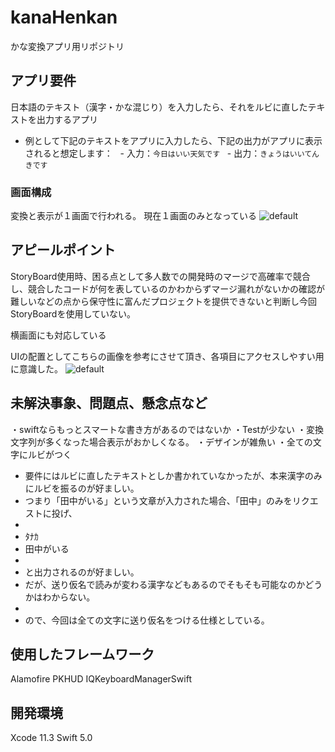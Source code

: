 # kanaHenkan
かな変換アプリ用リポジトリ


## アプリ要件
日本語のテキスト（漢字・かな混じり）を入力したら、それをルビに直したテキストを出力するアプリ
- 例として下記のテキストをアプリに入力したら、下記の出力がアプリに表示されると想定します：
  - 入力：`今日はいい天気です`
  - 出力：`きょうはいいてんきです`

### 画面構成
変換と表示が１画面で行われる。
現在１画面のみとなっている
![default](https://raw.github.com/wiki/kanaHenkan/wiki/images/screen1.png)

## アピールポイント
StoryBoard使用時、困る点として多人数での開発時のマージで高確率で競合し、競合したコードが何を表しているのかわからずマージ漏れがないかの確認が難しいなどの点から保守性に富んだプロジェクトを提供できないと判断し今回StoryBoardを使用していない。

横画面にも対応している

UIの配置としてこちらの画像を参考にさせて頂き、各項目にアクセスしやすい用に意識した。
![default](https://raw.github.com/wiki/kanaHenkan/wiki/images/FingerRange.png)

## 未解決事象、問題点、懸念点など
・swiftならもっとスマートな書き方があるのではないか
・Testが少ない
・変換文字列が多くなった場合表示がおかしくなる。
・デザインが雑魚い
・全ての文字にルビがつく
- 要件にはルビに直したテキストとしか書かれていなかったが、本来漢字のみにルビを振るのが好ましい。
- つまり「田中がいる」という文章が入力された場合、「田中」のみをリクエストに投げ、
- 
- ﾀﾅｶ
- 田中がいる
- 
- と出力されるのが好ましい。
- だが、送り仮名で読みが変わる漢字などもあるのでそもそも可能なのかどうかはわからない。
- 
- ので、今回は全ての文字に送り仮名をつける仕様としている。

## 使用したフレームワーク
Alamofire
PKHUD
IQKeyboardManagerSwift

## 開発環境
Xcode 11.3
Swift 5.0
